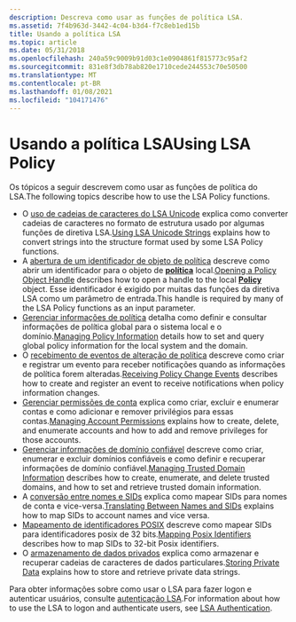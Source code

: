```yaml
---
description: Descreva como usar as funções de política LSA.
ms.assetid: 7f4b963d-3442-4c04-b3d4-f7c8eb1ed15b
title: Usando a política LSA
ms.topic: article
ms.date: 05/31/2018
ms.openlocfilehash: 240a59c9009b91d03c1e0904861f815773c95af2
ms.sourcegitcommit: 831e8f3db78ab820e1710cede244553c70e50500
ms.translationtype: MT
ms.contentlocale: pt-BR
ms.lasthandoff: 01/08/2021
ms.locfileid: "104171476"
---
```

# <a name="using-lsa-policy"></a><span data-ttu-id="b9d6b-103">Usando a política LSA</span><span class="sxs-lookup"><span data-stu-id="b9d6b-103">Using LSA Policy</span></span>

<span data-ttu-id="b9d6b-104">Os tópicos a seguir descrevem como usar as funções de política do LSA.</span><span class="sxs-lookup"><span data-stu-id="b9d6b-104">The following topics describe how to use the LSA Policy functions.</span></span>

-   <span data-ttu-id="b9d6b-105">O [uso de cadeias de caracteres do LSA Unicode](using-lsa-unicode-strings.md) explica como converter cadeias de caracteres no formato de estrutura usado por algumas funções de diretiva LSA.</span><span class="sxs-lookup"><span data-stu-id="b9d6b-105">[Using LSA Unicode Strings](using-lsa-unicode-strings.md) explains how to convert strings into the structure format used by some LSA Policy functions.</span></span>
-   <span data-ttu-id="b9d6b-106">A [abertura de um identificador de objeto de política](opening-a-policy-object-handle.md) descreve como abrir um identificador para o objeto de [**política**](policy-object.md) local.</span><span class="sxs-lookup"><span data-stu-id="b9d6b-106">[Opening a Policy Object Handle](opening-a-policy-object-handle.md) describes how to open a handle to the local [**Policy**](policy-object.md) object.</span></span> <span data-ttu-id="b9d6b-107">Esse identificador é exigido por muitas das funções da diretiva LSA como um parâmetro de entrada.</span><span class="sxs-lookup"><span data-stu-id="b9d6b-107">This handle is required by many of the LSA Policy functions as an input parameter.</span></span>
-   <span data-ttu-id="b9d6b-108">[Gerenciar informações de política](managing-policy-information.md) detalha como definir e consultar informações de política global para o sistema local e o domínio.</span><span class="sxs-lookup"><span data-stu-id="b9d6b-108">[Managing Policy Information](managing-policy-information.md) details how to set and query global policy information for the local system and the domain.</span></span>
-   <span data-ttu-id="b9d6b-109">O [recebimento de eventos de alteração de política](receiving-policy-change-events.md) descreve como criar e registrar um evento para receber notificações quando as informações de política forem alteradas.</span><span class="sxs-lookup"><span data-stu-id="b9d6b-109">[Receiving Policy Change Events](receiving-policy-change-events.md) describes how to create and register an event to receive notifications when policy information changes.</span></span>
-   <span data-ttu-id="b9d6b-110">[Gerenciar permissões de conta](managing-account-permissions.md) explica como criar, excluir e enumerar contas e como adicionar e remover privilégios para essas contas.</span><span class="sxs-lookup"><span data-stu-id="b9d6b-110">[Managing Account Permissions](managing-account-permissions.md) explains how to create, delete, and enumerate accounts and how to add and remove privileges for those accounts.</span></span>
-   <span data-ttu-id="b9d6b-111">[Gerenciar informações de domínio confiável](managing-trusted-domain-information.md) descreve como criar, enumerar e excluir domínios confiáveis e como definir e recuperar informações de domínio confiável.</span><span class="sxs-lookup"><span data-stu-id="b9d6b-111">[Managing Trusted Domain Information](managing-trusted-domain-information.md) describes how to create, enumerate, and delete trusted domains, and how to set and retrieve trusted domain information.</span></span>
-   <span data-ttu-id="b9d6b-112">A [conversão entre nomes e SIDs](translating-between-names-and-sids.md) explica como mapear SIDs para nomes de conta e vice-versa.</span><span class="sxs-lookup"><span data-stu-id="b9d6b-112">[Translating Between Names and SIDs](translating-between-names-and-sids.md) explains how to map SIDs to account names and vice versa.</span></span>
-   <span data-ttu-id="b9d6b-113">[Mapeamento de identificadores POSIX](mapping-posix-identifiers.md) descreve como mapear SIDs para identificadores posix de 32 bits.</span><span class="sxs-lookup"><span data-stu-id="b9d6b-113">[Mapping Posix Identifiers](mapping-posix-identifiers.md) describes how to map SIDs to 32-bit Posix identifiers.</span></span>
-   <span data-ttu-id="b9d6b-114">O [armazenamento de dados privados](storing-private-data.md) explica como armazenar e recuperar cadeias de caracteres de dados particulares.</span><span class="sxs-lookup"><span data-stu-id="b9d6b-114">[Storing Private Data](storing-private-data.md) explains how to store and retrieve private data strings.</span></span>

<span data-ttu-id="b9d6b-115">Para obter informações sobre como usar o LSA para fazer logon e autenticar usuários, consulte [autenticação LSA](/windows/desktop/SecAuthN/lsa-authentication).</span><span class="sxs-lookup"><span data-stu-id="b9d6b-115">For information about how to use the LSA to logon and authenticate users, see [LSA Authentication](/windows/desktop/SecAuthN/lsa-authentication).</span></span>

 

 
